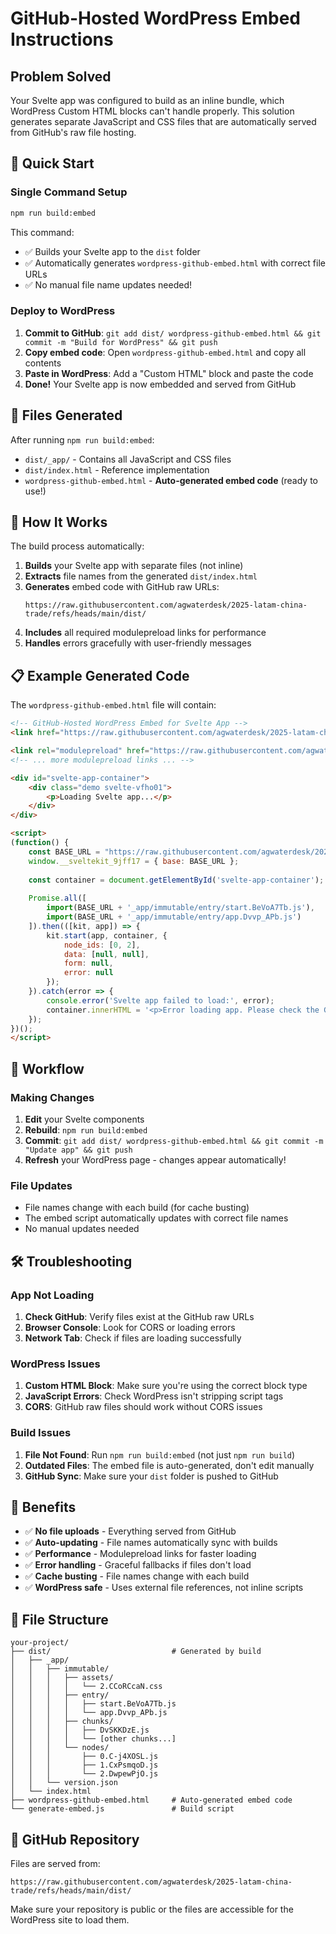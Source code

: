 # GitHub-Hosted WordPress Embed Instructions

## Problem Solved
Your Svelte app was configured to build as an inline bundle, which WordPress Custom HTML blocks can't handle properly. This solution generates separate JavaScript and CSS files that are automatically served from GitHub's raw file hosting.

## 🚀 Quick Start

### Single Command Setup
```bash
npm run build:embed
```
This command:
- ✅ Builds your Svelte app to the `dist` folder
- ✅ Automatically generates `wordpress-github-embed.html` with correct file URLs
- ✅ No manual file name updates needed!

### Deploy to WordPress
1. **Commit to GitHub**: `git add dist/ wordpress-github-embed.html && git commit -m "Build for WordPress" && git push`
2. **Copy embed code**: Open `wordpress-github-embed.html` and copy all contents
3. **Paste in WordPress**: Add a "Custom HTML" block and paste the code
4. **Done!** Your Svelte app is now embedded and served from GitHub

## 📁 Files Generated

After running `npm run build:embed`:
- `dist/_app/` - Contains all JavaScript and CSS files
- `dist/index.html` - Reference implementation  
- `wordpress-github-embed.html` - **Auto-generated embed code** (ready to use!)

## 🔧 How It Works

The build process automatically:
1. **Builds** your Svelte app with separate files (not inline)
2. **Extracts** file names from the generated `dist/index.html`
3. **Generates** embed code with GitHub raw URLs:
   ```
   https://raw.githubusercontent.com/agwaterdesk/2025-latam-china-trade/refs/heads/main/dist/
   ```
4. **Includes** all required modulepreload links for performance
5. **Handles** errors gracefully with user-friendly messages

## 📋 Example Generated Code

The `wordpress-github-embed.html` file will contain:

```html
<!-- GitHub-Hosted WordPress Embed for Svelte App -->
<link href="https://raw.githubusercontent.com/agwaterdesk/2025-latam-china-trade/refs/heads/main/dist/_app/immutable/assets/2.CCoRCcaN.css" rel="stylesheet">

<link rel="modulepreload" href="https://raw.githubusercontent.com/agwaterdesk/2025-latam-china-trade/refs/heads/main/dist/_app/immutable/entry/start.BeVoA7Tb.js">
<!-- ... more modulepreload links ... -->

<div id="svelte-app-container">
    <div class="demo svelte-vfho01">
        <p>Loading Svelte app...</p>
    </div>
</div>

<script>
(function() {
    const BASE_URL = "https://raw.githubusercontent.com/agwaterdesk/2025-latam-china-trade/refs/heads/main/dist/";
    window.__sveltekit_9jff17 = { base: BASE_URL };
    
    const container = document.getElementById('svelte-app-container');
    
    Promise.all([
        import(BASE_URL + '_app/immutable/entry/start.BeVoA7Tb.js'),
        import(BASE_URL + '_app/immutable/entry/app.Dvvp_APb.js')
    ]).then(([kit, app]) => {
        kit.start(app, container, {
            node_ids: [0, 2],
            data: [null, null],
            form: null,
            error: null
        });
    }).catch(error => {
        console.error('Svelte app failed to load:', error);
        container.innerHTML = '<p>Error loading app. Please check the GitHub repository.</p>';
    });
})();
</script>
```

## 🔄 Workflow

### Making Changes
1. **Edit** your Svelte components
2. **Rebuild**: `npm run build:embed`
3. **Commit**: `git add dist/ wordpress-github-embed.html && git commit -m "Update app" && git push`
4. **Refresh** your WordPress page - changes appear automatically!

### File Updates
- File names change with each build (for cache busting)
- The embed script automatically updates with correct file names
- No manual updates needed

## 🛠️ Troubleshooting

### App Not Loading
1. **Check GitHub**: Verify files exist at the GitHub raw URLs
2. **Browser Console**: Look for CORS or loading errors
3. **Network Tab**: Check if files are loading successfully

### WordPress Issues
1. **Custom HTML Block**: Make sure you're using the correct block type
2. **JavaScript Errors**: Check WordPress isn't stripping script tags
3. **CORS**: GitHub raw files should work without CORS issues

### Build Issues
1. **File Not Found**: Run `npm run build:embed` (not just `npm run build`)
2. **Outdated Files**: The embed file is auto-generated, don't edit manually
3. **GitHub Sync**: Make sure your `dist` folder is pushed to GitHub

## 🎯 Benefits

- ✅ **No file uploads** - Everything served from GitHub
- ✅ **Auto-updating** - File names automatically sync with builds
- ✅ **Performance** - Modulepreload links for faster loading
- ✅ **Error handling** - Graceful fallbacks if files don't load
- ✅ **Cache busting** - File names change with each build
- ✅ **WordPress safe** - Uses external file references, not inline scripts

## 📂 File Structure

```
your-project/
├── dist/                           # Generated by build
│   ├── _app/
│   │   ├── immutable/
│   │   │   ├── assets/
│   │   │   │   └── 2.CCoRCcaN.css
│   │   │   ├── entry/
│   │   │   │   ├── start.BeVoA7Tb.js
│   │   │   │   └── app.Dvvp_APb.js
│   │   │   ├── chunks/
│   │   │   │   ├── DvSKKDzE.js
│   │   │   │   └── [other chunks...]
│   │   │   └── nodes/
│   │   │       ├── 0.C-j4XOSL.js
│   │   │       ├── 1.CxPsmqoD.js
│   │   │       └── 2.DwpewPjO.js
│   │   └── version.json
│   └── index.html
├── wordpress-github-embed.html     # Auto-generated embed code
└── generate-embed.js               # Build script
```

## 🔗 GitHub Repository

Files are served from:
```
https://raw.githubusercontent.com/agwaterdesk/2025-latam-china-trade/refs/heads/main/dist/
```

Make sure your repository is public or the files are accessible for the WordPress site to load them.